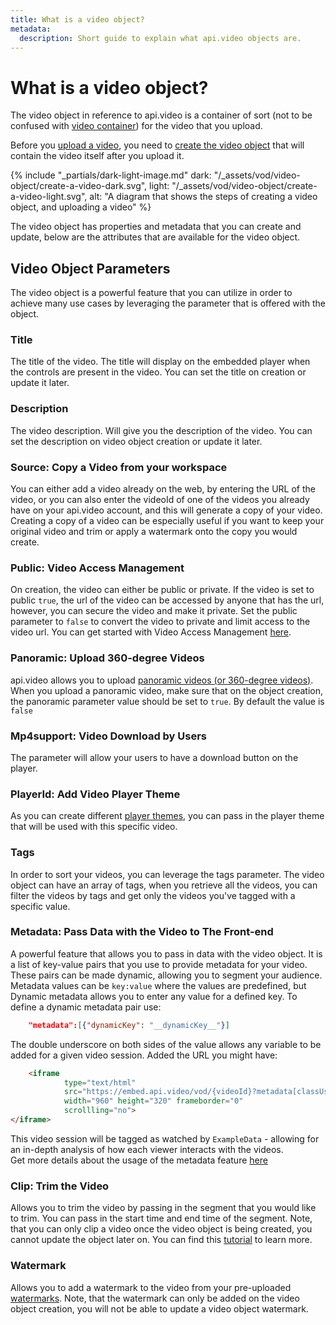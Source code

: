 ```yaml
---
title: What is a video object?
metadata:
  description: Short guide to explain what api.video objects are.
---
```


# What is a video object?

The video object in reference to api.video is a container of sort (not to be confused with [video container](https://headendinfo.com/video-container/)) for the video that you upload.

Before you [upload a video](/reference/api/Videos#upload-a-video), you need to [create the video object](/reference/api/Videos#create-a-video-object) that will contain the video itself after you upload it. 

{% include "_partials/dark-light-image.md" dark: "/_assets/vod/video-object/create-a-video-dark.svg", light: "/_assets/vod/video-object/create-a-video-light.svg", alt: "A diagram that shows the steps of creating a video object, and uploading a video"  %}

The video object has properties and metadata that you can create and update, below are the attributes that are available for the video object.

## Video Object Parameters

The video object is a powerful feature that you can utilize in order to achieve many use cases by leveraging the parameter that is offered with the object.

### Title

The title of the video. The title will display on the embedded player when the controls are present in the video. You can set the title on creation or update it later.

### Description

The video description. Will give you the description of the video. You can set the description on video object creation or update it later.

### Source: Copy a Video from your workspace

You can either add a video already on the web, by entering the URL of the video, or you can also enter the videoId of one of the videos you already have on your api.video account, and this will generate a copy of your video. Creating a copy of a video can be especially useful if you want to keep your original video and trim or apply a watermark onto the copy you would create.

### Public: Video Access Management

On creation, the video can either be public or private. If the video is set to public `true`, the url of the video can be accessed by anyone that has the url, however, you can secure the video and make it private. Set the public parameter to `false` to convert the video to private and limit access to the video url. You can get started with Video Access Management [here](/delivery-analytics/video-privacy-access-management).

### Panoramic: Upload 360-degree Videos

api.video allows you to upload [panoramic videos (or 360-degree videos)](https://en.wikipedia.org/wiki/360-degree_video). When you upload a panoramic video, make sure that on the object creation, the panoramic parameter value should be set to `true`. By default the value is `false`

### Mp4support: Video Download by Users

The parameter will allow your users to have a download button on the player.

### PlayerId: Add Video Player Theme

As you can create different [player themes](/reference/api/Player-Themes), you can pass in the player theme that will be used with this specific video.

### Tags

In order to sort your videos, you can leverage the tags parameter. The video object can have an array of tags, when you retrieve all the videos, you can filter the videos by tags and get only the videos you've tagged with a specific value.

### Metadata: Pass Data with the Video to The Front-end

A powerful feature that allows you to pass in data with the video object. It is a list of key-value pairs that you use to provide metadata for your video. These pairs can be made dynamic, allowing you to segment your audience.  
Metadata values can be `key:value` where the values are predefined, but Dynamic metadata allows you to enter any value for a defined key. To define a dynamic metadata pair use:

```json
    "metadata":[{"dynamicKey": "__dynamicKey__"}]
```

The double underscore on both sides of the value allows any variable to be added for a given video session. Added the URL you might have:

```html
    <iframe
            type="text/html"
            src="https://embed.api.video/vod/{videoId}?metadata[classUserName]=ExampleData" 
            width="960" height="320" frameborder="0"
            scrollling="no">
</iframe>
```

This video session will be tagged as watched by `ExampleData` - allowing for an in-depth analysis of how each viewer interacts with the videos.  
Get more details about the usage of the metadata feature [here](https://api.video/blog/endpoints/dynamic-metadata/)

### Clip: Trim the Video

Allows you to trim the video by passing in the segment that you would like to trim. You can pass in the start time and end time of the segment. Note, that you can only clip a video once the video object is being created, you cannot update the object later on. You can find this [tutorial](https://api.video/blog/tutorials/how-to-create-a-video-clip/) to learn more.

### Watermark

Allows you to add a watermark to the video from your pre-uploaded [watermarks](/reference/api/Watermarks). Note, that the watermark can only be added on the video object creation, you will not be able to update a video object watermark.